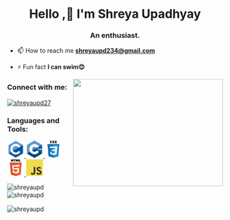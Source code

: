 <h1 align="center">Hello ,👋 I'm Shreya Upadhyay</h1>
<h3 align="center">An enthusiast.</h3>

- 📫 How to reach me **shreyaupd234@gmail.com**

- ⚡ Fun fact **I can swim😊**

<img align="right" src="https://cdn.dribbble.com/users/1857592/screenshots/3848396/character-typing.gif" width="350" height="250"> 


<h3 align="left">Connect with me:</h3>
<p align="left">
<a href="https://instagram.com/shreyaupd27" target="blank"><img align="center" src="https://raw.githubusercontent.com/rahuldkjain/github-profile-readme-generator/master/src/images/icons/Social/instagram.svg" alt="shreyaupd27" height="20" width="30" /></a>
</p>

<h3 align="left">Languages and Tools:</h3>
<p align="left"> <a href="https://www.cprogramming.com/" target="_blank" rel="noreferrer"> <img src="https://raw.githubusercontent.com/devicons/devicon/master/icons/c/c-original.svg" alt="c" width="40" height="40"/> </a> <a href="https://www.w3schools.com/cpp/" target="_blank" rel="noreferrer"> <img src="https://raw.githubusercontent.com/devicons/devicon/master/icons/cplusplus/cplusplus-original.svg" alt="cplusplus" width="40" height="40"/> </a> <a href="https://www.w3schools.com/css/" target="_blank" rel="noreferrer"> <img src="https://raw.githubusercontent.com/devicons/devicon/master/icons/css3/css3-original-wordmark.svg" alt="css3" width="40" height="40"/> </a> <a href="https://www.w3.org/html/" target="_blank" rel="noreferrer"> <img src="https://raw.githubusercontent.com/devicons/devicon/master/icons/html5/html5-original-wordmark.svg" alt="html5" width="40" height="40"/> </a> <a href="https://developer.mozilla.org/en-US/docs/Web/JavaScript" target="_blank" rel="noreferrer"> <img src="https://raw.githubusercontent.com/devicons/devicon/master/icons/javascript/javascript-original.svg" alt="javascript" width="40" height="40"/> </a> </p>

<p><img align="left" src="https://github-readme-stats.vercel.app/api/top-langs?username=shreyaupd&show_icons=true&locale=en&layout=compact" alt="shreyaupd" /></p>

<p>&nbsp;<img align="center" src="https://github-readme-stats.vercel.app/api?username=shreyaupd&show_icons=true&locale=en" alt="shreyaupd" /></p>

<p><img align="center" src="https://github-readme-streak-stats.herokuapp.com/?user=shreyaupd&" alt="shreyaupd" /></p>
